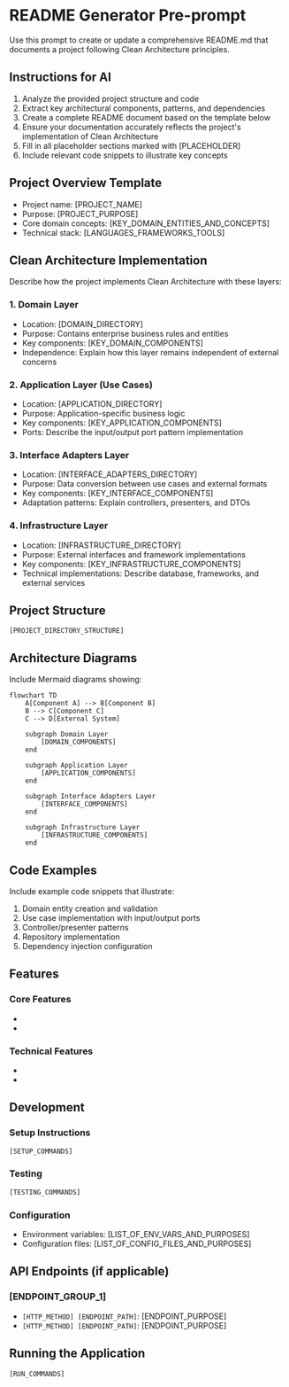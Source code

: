 # README Generator Pre-prompt

Use this prompt to create or update a comprehensive README.md that documents a project following Clean Architecture principles.

## Instructions for AI

1. Analyze the provided project structure and code
2. Extract key architectural components, patterns, and dependencies
3. Create a complete README document based on the template below
4. Ensure your documentation accurately reflects the project's implementation of Clean Architecture
5. Fill in all placeholder sections marked with [PLACEHOLDER]
6. Include relevant code snippets to illustrate key concepts

## Project Overview Template
- Project name: [PROJECT_NAME]
- Purpose: [PROJECT_PURPOSE]
- Core domain concepts: [KEY_DOMAIN_ENTITIES_AND_CONCEPTS]
- Technical stack: [LANGUAGES_FRAMEWORKS_TOOLS]

## Clean Architecture Implementation

Describe how the project implements Clean Architecture with these layers:

### 1. Domain Layer
- Location: [DOMAIN_DIRECTORY]
- Purpose: Contains enterprise business rules and entities
- Key components: [KEY_DOMAIN_COMPONENTS]
- Independence: Explain how this layer remains independent of external concerns

### 2. Application Layer (Use Cases)
- Location: [APPLICATION_DIRECTORY]
- Purpose: Application-specific business logic
- Key components: [KEY_APPLICATION_COMPONENTS]
- Ports: Describe the input/output port pattern implementation

### 3. Interface Adapters Layer
- Location: [INTERFACE_ADAPTERS_DIRECTORY]
- Purpose: Data conversion between use cases and external formats
- Key components: [KEY_INTERFACE_COMPONENTS]
- Adaptation patterns: Explain controllers, presenters, and DTOs

### 4. Infrastructure Layer
- Location: [INFRASTRUCTURE_DIRECTORY]
- Purpose: External interfaces and framework implementations
- Key components: [KEY_INFRASTRUCTURE_COMPONENTS]
- Technical implementations: Describe database, frameworks, and external services

## Project Structure

```
[PROJECT_DIRECTORY_STRUCTURE]
```

## Architecture Diagrams

Include Mermaid diagrams showing:

```mermaid
flowchart TD
    A[Component A] --> B[Component B]
    B --> C[Component C]
    C --> D[External System]

    subgraph Domain Layer
        [DOMAIN_COMPONENTS]
    end

    subgraph Application Layer
        [APPLICATION_COMPONENTS]
    end

    subgraph Interface Adapters Layer
        [INTERFACE_COMPONENTS]
    end

    subgraph Infrastructure Layer
        [INFRASTRUCTURE_COMPONENTS]
    end
```

## Code Examples

Include example code snippets that illustrate:
1. Domain entity creation and validation
2. Use case implementation with input/output ports
3. Controller/presenter patterns
4. Repository implementation
5. Dependency injection configuration

## Features

### Core Features
- [CORE_FEATURE_1]: [DESCRIPTION]
- [CORE_FEATURE_2]: [DESCRIPTION]

### Technical Features
- [TECHNICAL_FEATURE_1]: [DESCRIPTION]
- [TECHNICAL_FEATURE_2]: [DESCRIPTION]

## Development

### Setup Instructions
```bash
[SETUP_COMMANDS]
```

### Testing
```bash
[TESTING_COMMANDS]
```

### Configuration
- Environment variables: [LIST_OF_ENV_VARS_AND_PURPOSES]
- Configuration files: [LIST_OF_CONFIG_FILES_AND_PURPOSES]

## API Endpoints (if applicable)

### [ENDPOINT_GROUP_1]
- `[HTTP_METHOD] [ENDPOINT_PATH]`: [ENDPOINT_PURPOSE]
- `[HTTP_METHOD] [ENDPOINT_PATH]`: [ENDPOINT_PURPOSE]

## Running the Application

```bash
[RUN_COMMANDS]
```
